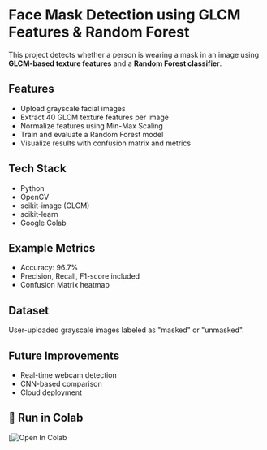 #  Face Mask Detection using GLCM Features & Random Forest

This project detects whether a person is wearing a mask in an image using **GLCM-based texture features** and a **Random Forest classifier**.

##  Features
- Upload grayscale facial images
- Extract 40 GLCM texture features per image
- Normalize features using Min-Max Scaling
- Train and evaluate a Random Forest model
- Visualize results with confusion matrix and metrics

##  Tech Stack
- Python
- OpenCV
- scikit-image (GLCM)
- scikit-learn
- Google Colab

##  Example Metrics
- Accuracy: 96.7%
- Precision, Recall, F1-score included
- Confusion Matrix heatmap

## Dataset
User-uploaded grayscale images labeled as "masked" or "unmasked".

##  Future Improvements
- Real-time webcam detection
- CNN-based comparison
- Cloud deployment

## 📁 Run in Colab
[![Open In Colab](https://colab.research.google.com/drive/1rq3gBfNXTeP1Syh281QIr3YFNdwUdUZ_)

